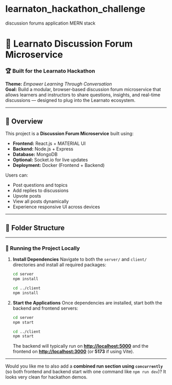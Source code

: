 # learnaton_hackathon_challenge
discussion forums application MERN stack
# 💬 Learnato Discussion Forum Microservice

### 🏆 Built for the **Learnato Hackathon**
**Theme:** *Empower Learning Through Conversation*  
**Goal:** Build a modular, browser-based discussion forum microservice that allows learners and instructors to share questions, insights, and real-time discussions — designed to plug into the Learnato ecosystem.

---

## 🚀 Overview

This project is a **Discussion Forum Microservice** built using:
- **Frontend:** React.js + MATERIAL UI  
- **Backend:** Node.js + Express  
- **Database:** MongoDB  
- **Optional:** Socket.io for live updates  
- **Deployment:** Docker (Frontend + Backend)

Users can:
- Post questions and topics  
- Add replies to discussions  
- Upvote posts  
- View all posts dynamically  
- Experience responsive UI across devices  

---

## 🧩 Folder Structure

---

### 🧩 Running the Project Locally

1. **Install Dependencies**
   Navigate to both the `server/` and `client/` directories and install all required packages:

   ```bash
   cd server
   npm install

   cd ../client
   npm install
   ```

2. **Start the Applications**
   Once dependencies are installed, start both the backend and frontend servers:

   ```bash
   cd server
   npm start

   cd ../client
   npm start
   ```

   The backend will typically run on **[http://localhost:5000](http://localhost:5000)**
   and the frontend on **[http://localhost:3000](http://localhost:3000)** (or **5173** if using Vite).

---

Would you like me to also add a **combined run section using `concurrently`** (so both frontend and backend start with one command like `npm run dev`)? It looks very clean for hackathon demos.

